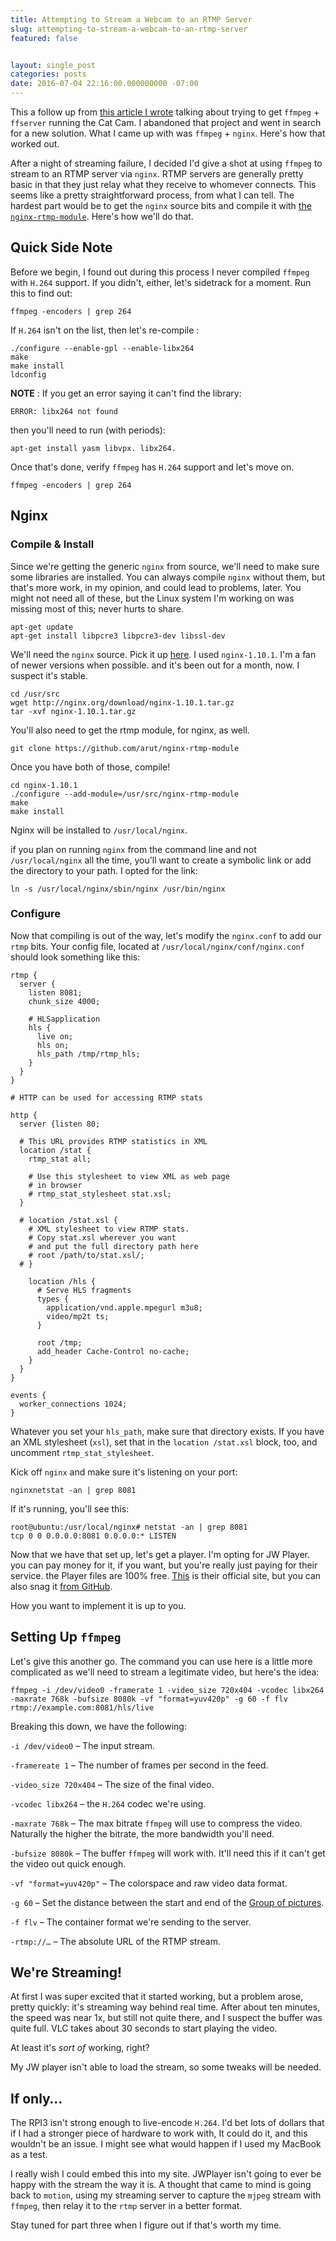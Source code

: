```yaml
---
title: Attempting to Stream a Webcam to an RTMP Server
slug: attempting-to-stream-a-webcam-to-an-rtmp-server
featured: false


layout: single_post
categories: posts
date: 2016-07-04 22:16:00.000000000 -07:00
---
```


This a follow up from [this article I wrote](/2016/07/fighting-ffmpeg.html/) talking about trying to get `ffmpeg` + `ffserver` running the Cat Cam. I abandoned that project and went in search for a new solution. What I came up with was `ffmpeg` + `nginx`. Here's how that worked out.

After a night of streaming failure, I decided I'd give a shot at using `ffmpeg` to stream to an RTMP server via `nginx`. RTMP servers are generally pretty basic in that they just relay what they receive to whomever connects. This seems like a pretty straightforward process, from what I can tell. The hardest part would be to get the `nginx` source bits and compile it with [the `nginx-rtmp-module`](https://github.com/arut/nginx-rtmp-module). Here's how we'll do that.

## Quick Side Note

Before we begin, I found out during this process I never compiled `ffmpeg` with `H.264` support. If you didn't, either, let's sidetrack for a moment. Run this to find out:

```
ffmpeg -encoders | grep 264
```

If `H.264` isn't on the list, then let's re-compile :

```
./configure --enable-gpl --enable-libx264
make
make install
ldconfig
```

**NOTE** : If you get an error saying it can't find the library:

```
ERROR: libx264 not found
```

then you'll need to run (with periods):

```
apt-get install yasm libvpx. libx264.
```

Once that's done, verify `ffmpeg` has `H.264` support and let's move on.

```
ffmpeg -encoders | grep 264
```

## Nginx

### Compile & Install

Since we're getting the generic `nginx` from source, we'll need to make sure some libraries are installed. You can always compile `nginx` without them, but that's more work, in my opinion, and could lead to problems, later. You might not need all of these, but the Linux system I'm working on was missing most of this; never hurts to share.

```
apt-get update
apt-get install libpcre3 libpcre3-dev libssl-dev
```

We'll need the `nginx` source. Pick it up [here](http://nginx.org/download/). I used `nginx-1.10.1`. I'm a fan of newer versions when possible. and it's been out for a month, now. I suspect it's stable.

```
cd /usr/src
wget http://nginx.org/download/nginx-1.10.1.tar.gz
tar -xvf nginx-1.10.1.tar.gz
```

You'll also need to get the rtmp module, for nginx, as well.

```
git clone https://github.com/arut/nginx-rtmp-module
```

Once you have both of those, compile!

```
cd nginx-1.10.1
./configure --add-module=/usr/src/nginx-rtmp-module
make
make install
```

Nginx will be installed to `/usr/local/nginx`.

if you plan on running `nginx` from the command line and not `/usr/local/nginx` all the time, you'll want to create a symbolic link or add the directory to your path. I opted for the link:

```
ln -s /usr/local/nginx/sbin/nginx /usr/bin/nginx
```

### Configure

Now that compiling is out of the way, let's modify the `nginx.conf` to add our `rtmp` bits. Your config file, located at `/usr/local/nginx/conf/nginx.conf` should look something like this:

```
rtmp {
  server {
    listen 8081;
    chunk_size 4000;
    
    # HLSapplication 
    hls {
      live on;
      hls on;
      hls_path /tmp/rtmp_hls;
    }
  }
}
  
# HTTP can be used for accessing RTMP stats

http {
  server {listen 80;
  
  # This URL provides RTMP statistics in XML
  location /stat {
    rtmp_stat all;
    
    # Use this stylesheet to view XML as web page
    # in browser
    # rtmp_stat_stylesheet stat.xsl;
  }
  
  # location /stat.xsl {
    # XML stylesheet to view RTMP stats.
    # Copy stat.xsl wherever you want
    # and put the full directory path here
    # root /path/to/stat.xsl/;
  # }
    
    location /hls {
      # Serve HLS fragments
      types {
        application/vnd.apple.mpegurl m3u8;
        video/mp2t ts;
      }
      
      root /tmp;
      add_header Cache-Control no-cache;
    }
  }
}

events { 
  worker_connections 1024; 
}
```

Whatever you set your `hls_path`, make sure that directory exists. If you have an XML stylesheet (`xsl`), set that in the `location /stat.xsl` block, too, and uncomment `rtmp_stat_stylesheet`.

Kick off `nginx` and make sure it's listening on your port:

```
nginxnetstat -an | grep 8081
```

If it's running, you'll see this:

```
root@ubuntu:/usr/local/nginx# netstat -an | grep 8081
tcp 0 0 0.0.0.0:8081 0.0.0.0:* LISTEN
```

Now that we have that set up, let's get a player. I'm opting for JW Player. you can pay money for it, if you want, but you're really just paying for their service. the Player files are 100% free. [This](https://www.jwplayer.com/pricing/) is their official site, but you can also snag it [from GitHub](https://github.com/jwplayer/jwplayer).

How you want to implement it is up to you.

## Setting Up `ffmpeg`

Let's give this another go. The command you can use here is a little more complicated as we'll need to stream a legitimate video, but here's the idea:

```
ffmpeg -i /dev/video0 -framerate 1 -video_size 720x404 -vcodec libx264 -maxrate 768k -bufsize 8080k -vf "format=yuv420p" -g 60 -f flv rtmp://example.com:8081/hls/live
```

Breaking this down, we have the following:

`-i /dev/video0` – The input stream.

`-framereate 1` – The number of frames per second in the feed.

`-video_size 720x404` – The size of the final video.

`-vcodec libx264` – the `H.264` codec we're using.

`-maxrate 768k` – The max bitrate `ffmpeg` will use to compress the video. Naturally the higher the bitrate, the more bandwidth you'll need.

`-bufsize 8080k` – The buffer `ffmpeg` will work with. It'll need this if it can't get the video out quick enough.

`-vf "format=yuv420p"` – The colorspace and raw video data format.

`-g 60` – Set the distance between the start and end of the [Group of pictures](https://en.wikipedia.org/wiki/Group_of_pictures).

`-f flv` – The container format we're sending to the server.

`-rtmp://…` – The absolute URL of the RTMP stream.

## We're Streaming!

At first I was super excited that it started working, but a problem arose, pretty quickly: it's streaming way behind real time. After about ten minutes, the speed was near 1x, but still not quite there, and I suspect the buffer was quite full. VLC takes about 30 seconds to start playing the video.

At least it's _sort of_ working, right?

My JW player isn't able to load the stream, so some tweaks will be needed.

## If only…

The RPI3 isn't strong enough to live-encode `H.264`. I'd bet lots of dollars that if I had a stronger piece of hardware to work with, It could do it, and this wouldn't be an issue. I might see what would happen if I used my MacBook as a test.

I really wish I could embed this into my site. JWPlayer isn't going to ever be happy with the stream the way it is. A thought that came to mind is going back to `motion`, using my streaming server to capture the `mjpeg` stream with `ffmpeg`, then relay it to the `rtmp` server in a better format.

Stay tuned for part three when I figure out if that's worth my time.

